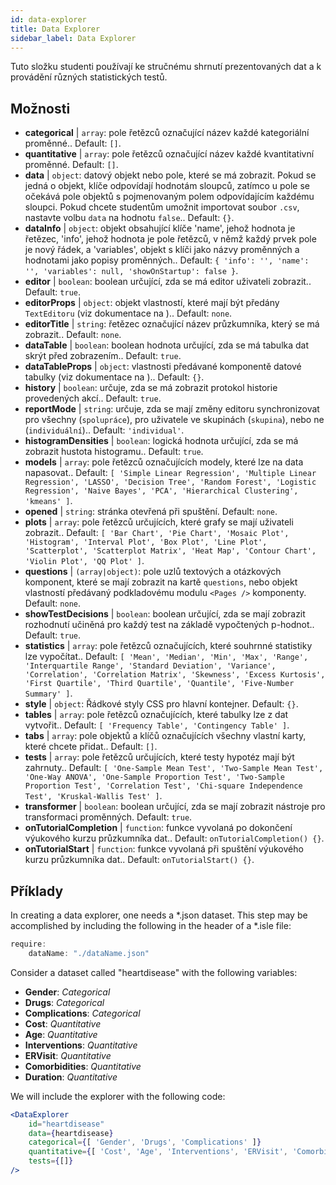 ```yaml
---
id: data-explorer 
title: Data Explorer
sidebar_label: Data Explorer
---
```


Tuto složku studenti používají ke stručnému shrnutí prezentovaných dat a k provádění různých statistických testů.

## Možnosti

* __categorical__ | `array`: pole řetězců označující název každé kategoriální proměnné.. Default: `[]`.
* __quantitative__ | `array`: pole řetězců označující název každé kvantitativní proměnné. Default: `[]`.
* __data__ | `object`: datový objekt nebo pole, které se má zobrazit. Pokud se jedná o objekt, klíče odpovídají hodnotám sloupců, zatímco u pole se očekává pole objektů s pojmenovaným polem odpovídajícím každému sloupci. Pokud chcete studentům umožnit importovat soubor `.csv`, nastavte volbu `data` na hodnotu `false`.. Default: `{}`.
* __dataInfo__ | `object`: objekt obsahující klíče \'name\', jehož hodnota je řetězec, \'info\', jehož hodnota je pole řetězců, v němž každý prvek pole je nový řádek, a \'variables\', objekt s klíči jako názvy proměnných a hodnotami jako popisy proměnných.. Default: `{
  'info': '',
  'name': '',
  'variables': null,
  'showOnStartup': false
}`.
* __editor__ | `boolean`: boolean určující, zda se má editor uživateli zobrazit.. Default: `true`.
* __editorProps__ | `object`: objekt vlastností, které mají být předány `TextEditoru` (viz dokumentace na <TextEditor />).. Default: `none`.
* __editorTitle__ | `string`: řetězec označující název průzkumníka, který se má zobrazit.. Default: `none`.
* __dataTable__ | `boolean`: boolean hodnota určující, zda se má tabulka dat skrýt před zobrazením.. Default: `true`.
* __dataTableProps__ | `object`: vlastnosti předávané komponentě datové tabulky (viz dokumentace na <DataTable />).. Default: `{}`.
* __history__ | `boolean`: určuje, zda se má zobrazit protokol historie provedených akcí.. Default: `true`.
* __reportMode__ | `string`: určuje, zda se mají změny editoru synchronizovat pro všechny (`spolupráce`), pro uživatele ve skupinách (`skupina`), nebo ne (`individuální`).. Default: `'individual'`.
* __histogramDensities__ | `boolean`: logická hodnota určující, zda se má zobrazit hustota histogramu.. Default: `true`.
* __models__ | `array`: pole řetězců označujících modely, které lze na data napasovat.. Default: `[
  'Simple Linear Regression',
  'Multiple Linear Regression',
  'LASSO',
  'Decision Tree',
  'Random Forest',
  'Logistic Regression',
  'Naive Bayes',
  'PCA',
  'Hierarchical Clustering',
  'kmeans'
]`.
* __opened__ | `string`: stránka otevřená při spuštění. Default: `none`.
* __plots__ | `array`: pole řetězců určujících, které grafy se mají uživateli zobrazit.. Default: `[
  'Bar Chart',
  'Pie Chart',
  'Mosaic Plot',
  'Histogram',
  'Interval Plot',
  'Box Plot',
  'Line Plot',
  'Scatterplot',
  'Scatterplot Matrix',
  'Heat Map',
  'Contour Chart',
  'Violin Plot',
  'QQ Plot'
]`.
* __questions__ | `(array|object)`: pole uzlů textových a otázkových komponent, které se mají zobrazit na kartě `questions`, nebo objekt vlastností předávaný podkladovému modulu `<Pages />` komponenty. Default: `none`.
* __showTestDecisions__ | `boolean`: boolean určující, zda se mají zobrazit rozhodnutí učiněná pro každý test na základě vypočtených p-hodnot.. Default: `true`.
* __statistics__ | `array`: pole řetězců označujících, které souhrnné statistiky lze vypočítat.. Default: `[
  'Mean',
  'Median',
  'Min',
  'Max',
  'Range',
  'Interquartile Range',
  'Standard Deviation',
  'Variance',
  'Correlation',
  'Correlation Matrix',
  'Skewness',
  'Excess Kurtosis',
  'First Quartile',
  'Third Quartile',
  'Quantile',
  'Five-Number Summary'
]`.
* __style__ | `object`: Řádkové styly CSS pro hlavní kontejner. Default: `{}`.
* __tables__ | `array`: pole řetězců označujících, které tabulky lze z dat vytvořit.. Default: `[
  'Frequency Table',
  'Contingency Table'
]`.
* __tabs__ | `array`: pole objektů a klíčů označujících všechny vlastní karty, které chcete přidat.. Default: `[]`.
* __tests__ | `array`: pole řetězců určujících, které testy hypotéz mají být zahrnuty.. Default: `[
  'One-Sample Mean Test',
  'Two-Sample Mean Test',
  'One-Way ANOVA',
  'One-Sample Proportion Test',
  'Two-Sample Proportion Test',
  'Correlation Test',
  'Chi-square Independence Test',
  'Kruskal-Wallis Test'
]`.
* __transformer__ | `boolean`: boolean určující, zda se mají zobrazit nástroje pro transformaci proměnných. Default: `true`.
* __onTutorialCompletion__ | `function`: funkce vyvolaná po dokončení výukového kurzu průzkumníka dat.. Default: `onTutorialCompletion() {}`.
* __onTutorialStart__ | `function`: funkce vyvolaná při spuštění výukového kurzu průzkumníka dat.. Default: `onTutorialStart() {}`.


## Příklady

In creating a data explorer, one needs a *.json dataset. This step may be accomplished by including the following in the header of a *.isle file:

```js
require:
    dataName: "./dataName.json"
```

Consider a dataset called "heartdisease" with the following variables:
* __Gender__: _Categorical_
* __Drugs__: _Categorical_
* __Complications__: _Categorical_
* __Cost__: _Quantitative_
* __Age__: _Quantitative_
* __Interventions__: _Quantitative_
* __ERVisit__: _Quantitative_
* __Comorbidities__: _Quantitative_
* __Duration__: _Quantitative_

We will include the explorer with the following code:

```jsx live
<DataExplorer 
    id="heartdisease"
    data={heartdisease} 
    categorical={[ 'Gender', 'Drugs', 'Complications' ]}
    quantitative={[ 'Cost', 'Age', 'Interventions', 'ERVisit', 'Comorbidities', 'Duration' ]}
    tests={[]}
/>
```



